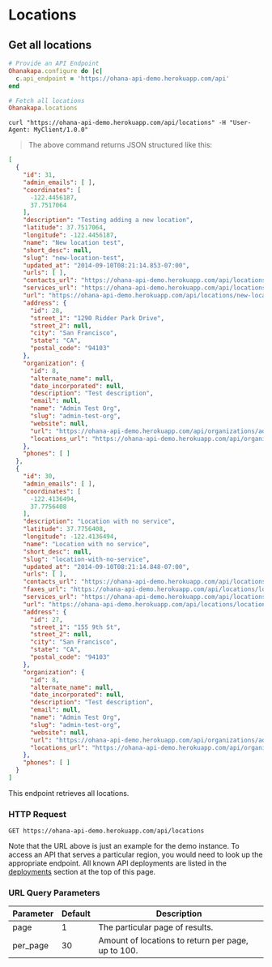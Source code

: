 # Locations

## Get all locations

```ruby
# Provide an API Endpoint
Ohanakapa.configure do |c|
  c.api_endpoint = 'https://ohana-api-demo.herokuapp.com/api'
end

# Fetch all locations
Ohanakapa.locations
```

```shell
curl "https://ohana-api-demo.herokuapp.com/api/locations" -H "User-Agent: MyClient/1.0.0"
```

> The above command returns JSON structured like this:

```json
[
  {
    "id": 31,
    "admin_emails": [ ],
    "coordinates": [
      -122.4456187,
      37.7517064
    ],
    "description": "Testing adding a new location",
    "latitude": 37.7517064,
    "longitude": -122.4456187,
    "name": "New location test",
    "short_desc": null,
    "slug": "new-location-test",
    "updated_at": "2014-09-10T08:21:14.853-07:00",
    "urls": [ ],
    "contacts_url": "https://ohana-api-demo.herokuapp.com/api/locations/new-location-test/contacts",
    "services_url": "https://ohana-api-demo.herokuapp.com/api/locations/new-location-test/services",
    "url": "https://ohana-api-demo.herokuapp.com/api/locations/new-location-test",
    "address": {
      "id": 28,
      "street_1": "1290 Ridder Park Drive",
      "street_2": null,
      "city": "San Francisco",
      "state": "CA",
      "postal_code": "94103"
    },
    "organization": {
      "id": 8,
      "alternate_name": null,
      "date_incorporated": null,
      "description": "Test description",
      "email": null,
      "name": "Admin Test Org",
      "slug": "admin-test-org",
      "website": null,
      "url": "https://ohana-api-demo.herokuapp.com/api/organizations/admin-test-org",
      "locations_url": "https://ohana-api-demo.herokuapp.com/api/organizations/admin-test-org/locations"
    },
    "phones": [ ]
  },
  {
    "id": 30,
    "admin_emails": [ ],
    "coordinates": [
      -122.4136494,
      37.7756408
    ],
    "description": "Location with no service",
    "latitude": 37.7756408,
    "longitude": -122.4136494,
    "name": "Location with no service",
    "short_desc": null,
    "slug": "location-with-no-service",
    "updated_at": "2014-09-10T08:21:14.848-07:00",
    "urls": [ ],
    "contacts_url": "https://ohana-api-demo.herokuapp.com/api/locations/location-with-no-service/contacts",
    "faxes_url": "https://ohana-api-demo.herokuapp.com/api/locations/location-with-no-service/faxes",
    "services_url": "https://ohana-api-demo.herokuapp.com/api/locations/location-with-no-service/services",
    "url": "https://ohana-api-demo.herokuapp.com/api/locations/location-with-no-service",
    "address": {
      "id": 27,
      "street_1": "155 9th St",
      "street_2": null,
      "city": "San Francisco",
      "state": "CA",
      "postal_code": "94103"
    },
    "organization": {
      "id": 8,
      "alternate_name": null,
      "date_incorporated": null,
      "description": "Test description",
      "email": null,
      "name": "Admin Test Org",
      "slug": "admin-test-org",
      "website": null,
      "url": "https://ohana-api-demo.herokuapp.com/api/organizations/admin-test-org",
      "locations_url": "https://ohana-api-demo.herokuapp.com/api/organizations/admin-test-org/locations"
    },
    "phones": [ ]
  }
]
```

This endpoint retrieves all locations.

### HTTP Request

`GET https://ohana-api-demo.herokuapp.com/api/locations`

Note that the URL above is just an example for the demo instance.
To access an API that serves a particular region, you would need to look up
the appropriate endpoint. All known API deployments are listed in the
[deployments](#live-deployments-of-ohana-api) section at the top of this page.

### URL Query Parameters

Parameter | Default | Description
--------- | ------- | -----------
page | 1 | The particular page of results.
per_page | 30 | Amount of locations to return per page, up to 100.
